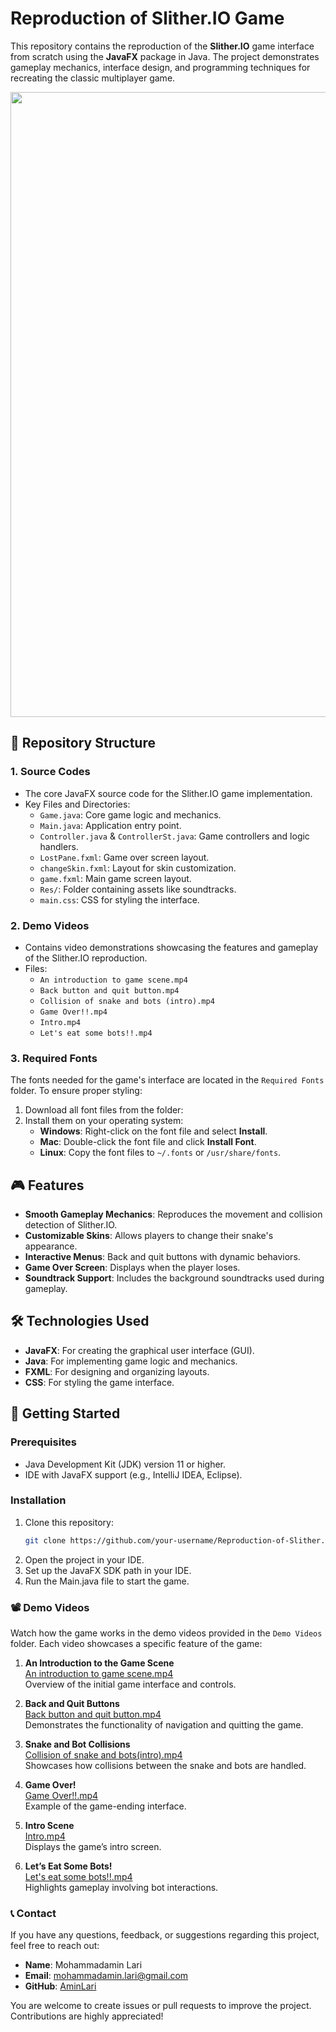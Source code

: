 # Reproduction of Slither.IO Game

This repository contains the reproduction of the **Slither.IO** game interface from scratch using the **JavaFX** package in Java. The project demonstrates gameplay mechanics, interface design, and programming techniques for recreating the classic multiplayer game.
<p> <img src="https://github.com/user-attachments/assets/0e09c46e-17cb-4ccf-b66e-268685047b56" width="1000"> </p> 

## 📂 Repository Structure
### 1. **Source Codes**
   - The core JavaFX source code for the Slither.IO game implementation.
   - Key Files and Directories:
     - `Game.java`: Core game logic and mechanics.
     - `Main.java`: Application entry point.
     - `Controller.java` & `ControllerSt.java`: Game controllers and logic handlers.
     - `LostPane.fxml`: Game over screen layout.
     - `changeSkin.fxml`: Layout for skin customization.
     - `game.fxml`: Main game screen layout.
     - `Res/`: Folder containing assets like soundtracks.
     - `main.css`: CSS for styling the interface.

### 2. **Demo Videos**
   - Contains video demonstrations showcasing the features and gameplay of the Slither.IO reproduction.
   - Files:
     - `An introduction to game scene.mp4`
     - `Back button and quit button.mp4`
     - `Collision of snake and bots (intro).mp4`
     - `Game Over!!.mp4`
     - `Intro.mp4`
     - `Let's eat some bots!!.mp4`

### 3. **Required Fonts**
The fonts needed for the game's interface are located in the `Required Fonts` folder. To ensure proper styling:

1. Download all font files from the folder:
2. Install them on your operating system:
   - **Windows**: Right-click on the font file and select **Install**.
   - **Mac**: Double-click the font file and click **Install Font**.
   - **Linux**: Copy the font files to `~/.fonts` or `/usr/share/fonts`.

## 🎮 Features

- **Smooth Gameplay Mechanics**: Reproduces the movement and collision detection of Slither.IO.
- **Customizable Skins**: Allows players to change their snake's appearance.
- **Interactive Menus**: Back and quit buttons with dynamic behaviors.
- **Game Over Screen**: Displays when the player loses.
- **Soundtrack Support**: Includes the background soundtracks used during gameplay.

## 🛠️ Technologies Used

- **JavaFX**: For creating the graphical user interface (GUI).
- **Java**: For implementing game logic and mechanics.
- **FXML**: For designing and organizing layouts.
- **CSS**: For styling the game interface.

## 🚀 Getting Started

### Prerequisites
- Java Development Kit (JDK) version 11 or higher.
- IDE with JavaFX support (e.g., IntelliJ IDEA, Eclipse).

### Installation
1. Clone this repository:
   ```bash
   git clone https://github.com/your-username/Reproduction-of-Slither.IO-Game.git

2. Open the project in your IDE.
3. Set up the JavaFX SDK path in your IDE.
4. Run the Main.java file to start the game.

### 📽️ Demo Videos

Watch how the game works in the demo videos provided in the `Demo Videos` folder. Each video showcases a specific feature of the game:

1. **An Introduction to the Game Scene**  
   [An introduction to game scene.mp4](./Demo%20Videos/An%20introduction%20to%20game%20scene.mp4)  
   Overview of the initial game interface and controls.

2. **Back and Quit Buttons**  
   [Back button and quit button.mp4](./Demo%20Videos/Back%20button%20and%20quit%20button.mp4)  
   Demonstrates the functionality of navigation and quitting the game.

3. **Snake and Bot Collisions**  
   [Collision of snake and bots(intro).mp4](./Demo%20Videos/Collision%20of%20snake%20and%20bots(intro).mp4)  
   Showcases how collisions between the snake and bots are handled.

4. **Game Over!**  
   [Game Over!!.mp4](./Demo%20Videos/Game%20Over!!.mp4)  
   Example of the game-ending interface.

5. **Intro Scene**  
   [Intro.mp4](./Demo%20Videos/Intro.mp4)  
   Displays the game’s intro screen.

6. **Let’s Eat Some Bots!**  
   [Let's eat some bots!!.mp4](./Demo%20Videos/Let's%20eat%20some%20bots!!.mp4)  
   Highlights gameplay involving bot interactions.

### 📞 Contact
If you have any questions, feedback, or suggestions regarding this project, feel free to reach out:

- **Name**: Mohammadamin Lari  
- **Email**: [mohammadamin.lari@gmail.com](mailto:mohammadamin.lari@gmail.com)  
- **GitHub**: [AminLari](https://github.com/aminlari)

You are welcome to create issues or pull requests to improve the project. Contributions are highly appreciated! 

